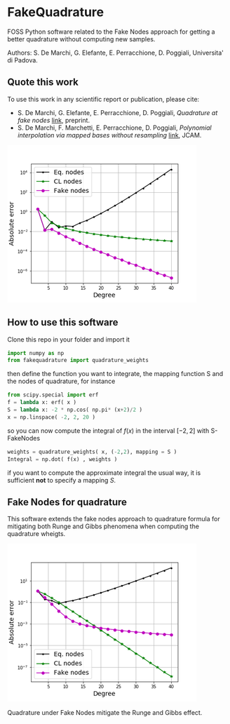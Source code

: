 # FakeQuadrature

FOSS Python software related to the Fake Nodes approach for getting a better quadrature without computing new samples.

Authors: S. De Marchi, G. Elefante, E. Perracchione, D. Poggiali, 
Universita' di Padova.

## Quote this work

To use this work in any scientific report or publication, please cite:

  * S. De Marchi, G. Elefante, E. Perracchione, D. Poggiali, *Quadrature at fake nodes* [link](), preprint.
  * S. De Marchi, F. Marchetti, E. Perracchione, D. Poggiali, *Polynomial interpolation via mapped bases without resampling* [link](https://www.sciencedirect.com/science/article/pii/S0377042719303449), JCAM.
 
![img](gibbsfig.png)


## How to use this software
Clone this repo in your folder and import it
```python
import numpy as np
from fakequadrature import quadrature_weights
```
then define the function you want to integrate, the mapping function S and the nodes of quadrature, for instance

```python
from scipy.special import erf
f = lambda x: erf( x )
S = lambda x: -2 * np.cos( np.pi* (x+2)/2 )
x = np.linspace( -2, 2, 20 )
```

so you can now compute the integral of $f(x)$ in the interval $[-2,2]$ with S-FakeNodes

```python
weights = quadrature_weights( x, (-2,2), mapping = S )
Integral = np.dot( f(x) , weights ) 
```
 if you want to compute the approximate integral the usual way, it is sufficient **not** to specify a mapping $S$.


## Fake Nodes for quadrature

This software extends the fake nodes approach to quadrature formula for mitigating 
both Runge and Gibbs phenomena when computing the quadrature wheigts. 

![img](rungefig.png)

Quadrature under Fake Nodes mitigate the Runge and Gibbs effect.




